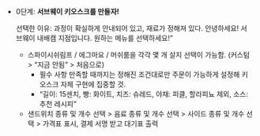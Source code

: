 - 0단계: **서브웨이 키오스크를 만들자!**
    
    선택한 이유: 과정이 확실하게 안내되어 있고, 재료가 정해져 있다.
    안녕하세요! 서브웨이 내배캠 지점입니다. 원하는 메뉴를 선택하세요!”
    
    - 스파이시쉬림프 / 에그마요 / 머쉬룸을 각각 몇 개 살지 선택이 가능함. (커스텀 > “지금 안됨” > 처음으로)
        - 필수 사항 만족할 때까지는 정해진 조건대로만 주문이 가능하게 설정해 키오스크 자체 구현에 집중할 것.
        - “길이: 15센치, 빵: 화이트, 치즈: 슈레드, 야채: 피클, 할라피뇨 제외, 소스: 추천 레시피”
    - 샌드위치 종류 및 개수 선택 > 음료 종류 및 개수 선택 > 사이드 종류 및 개수 선택 > 가격표 표시, 결제 서명 받고 대기표 출력